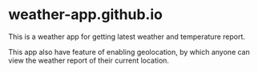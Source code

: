 # weather-app.github.io
This is a weather app for getting latest weather and temperature report.

This app also have feature of enabling geolocation, by which anyone can view the weather report of their current location.
